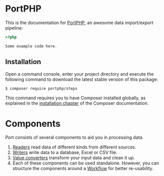 # PortPHP

This is the documentation for [PortPHP](https://github.com/portphp/portphp),
an awesome data import/export pipeline:

```php
<?php

Some example code here.
```

## Installation

Open a command console, enter your project directory and execute the
following command to download the latest stable version of this package:

```bash
$ composer require portphp/steps
```

This command requires you to have Composer installed globally, as explained
in the [installation chapter](https://getcomposer.org/doc/00-intro.md)
of the Composer documentation.

# Components

Port consists of several components to aid you in processing data.

1. [Readers](readers.md) read data of different kinds from different sources.
1. [Writers](writers.md) write data to a database, Excel or CSV file.
1. [Value converters](converters.md) transform your input data and clean it up.
1. Each of these components can be used standalone. However, you can structure
   the components around a [Workflow](workflow.md) for better re-usability.
